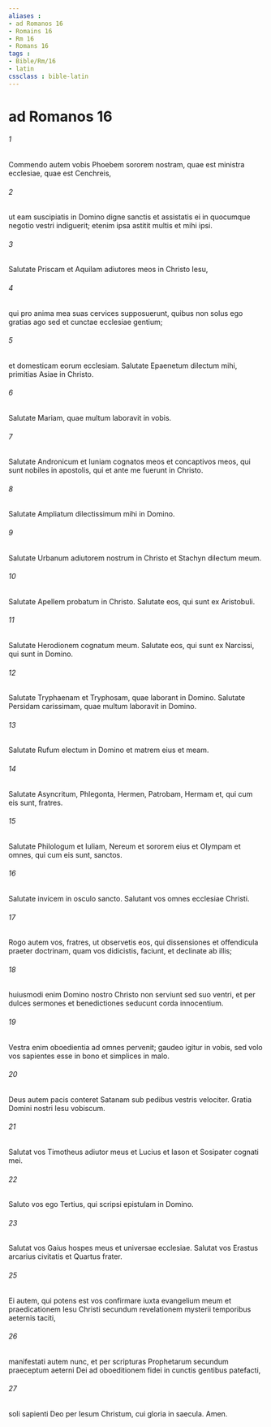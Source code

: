 ```yaml
---
aliases : 
- ad Romanos 16
- Romains 16
- Rm 16
- Romans 16
tags : 
- Bible/Rm/16
- latin
cssclass : bible-latin
---
```


# ad Romanos 16

###### 1
Commendo autem vobis Phoebem sororem nostram, quae est ministra ecclesiae, quae est Cenchreis, 
###### 2
ut eam suscipiatis in Domino digne sanctis et assistatis ei in quocumque negotio vestri indiguerit; etenim ipsa astitit multis et mihi ipsi. 
###### 3
Salutate Priscam et Aquilam adiutores meos in Christo Iesu, 
###### 4
qui pro anima mea suas cervices supposuerunt, quibus non solus ego gratias ago sed et cunctae ecclesiae gentium; 
###### 5
et domesticam eorum ecclesiam. Salutate Epaenetum dilectum mihi, primitias Asiae in Christo. 
###### 6
Salutate Mariam, quae multum laboravit in vobis. 
###### 7
Salutate Andronicum et Iuniam cognatos meos et concaptivos meos, qui sunt nobiles in apostolis, qui et ante me fuerunt in Christo. 
###### 8
Salutate Ampliatum dilectissimum mihi in Domino. 
###### 9
Salutate Urbanum adiutorem nostrum in Christo et Stachyn dilectum meum. 
###### 10
Salutate Apellem probatum in Christo. Salutate eos, qui sunt ex Aristobuli. 
###### 11
Salutate Herodionem cognatum meum. Salutate eos, qui sunt ex Narcissi, qui sunt in Domino. 
###### 12
Salutate Tryphaenam et Tryphosam, quae laborant in Domino. Salutate Persidam carissimam, quae multum laboravit in Domino. 
###### 13
Salutate Rufum electum in Domino et matrem eius et meam. 
###### 14
Salutate Asyncritum, Phlegonta, Hermen, Patrobam, Hermam et, qui cum eis sunt, fratres. 
###### 15
Salutate Philologum et Iuliam, Nereum et sororem eius et Olympam et omnes, qui cum eis sunt, sanctos. 
###### 16
Salutate invicem in osculo sancto. Salutant vos omnes ecclesiae Christi.
###### 17
Rogo autem vos, fratres, ut observetis eos, qui dissensiones et offendicula praeter doctrinam, quam vos didicistis, faciunt, et declinate ab illis; 
###### 18
huiusmodi enim Domino nostro Christo non serviunt sed suo ventri, et per dulces sermones et benedictiones seducunt corda innocentium.
###### 19
Vestra enim oboedientia ad omnes pervenit; gaudeo igitur in vobis, sed volo vos sapientes esse in bono et simplices in malo. 
###### 20
Deus autem pacis conteret Satanam sub pedibus vestris velociter. Gratia Domini nostri Iesu vobiscum.
###### 21
Salutat vos Timotheus adiutor meus et Lucius et Iason et Sosipater cognati mei. 
###### 22
Saluto vos ego Tertius, qui scripsi epistulam in Domino. 
###### 23
Salutat vos Gaius hospes meus et universae ecclesiae. Salutat vos Erastus arcarius civitatis et Quartus frater. 
###### 25
Ei autem, qui potens est vos confirmare iuxta evangelium meum et praedicationem Iesu Christi secundum revelationem mysterii temporibus aeternis taciti, 
###### 26
manifestati autem nunc, et per scripturas Prophetarum secundum praeceptum aeterni Dei ad oboeditionem fidei in cunctis gentibus patefacti, 
###### 27
soli sapienti Deo per Iesum Christum, cui gloria in saecula. Amen.
